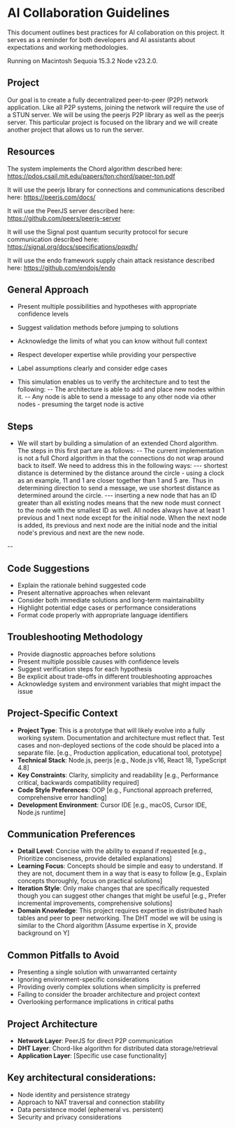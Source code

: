 # AI Collaboration Guidelines

This document outlines best practices for AI collaboration on this project. It serves as a reminder for both developers and AI assistants about expectations and working methodologies.

Running on Macintosh Sequoia 15.3.2
Node v23.2.0.

## Project

Our goal is to create a fully decentralized peer-to-peer (P2P) network application. Like all P2P systems, joining the network will require the use of a STUN server. We will be using the peerjs P2P library as well as the peerjs server. This particular project is focused on the library and we will create another project that allows us to run the server.

## Resources

The system implements the Chord algorithm described here:
https://pdos.csail.mit.edu/papers/ton:chord/paper-ton.pdf

It will use the peerjs library for connections and communications described here:
https://peerjs.com/docs/

It will use the PeerJS server described here:
https://github.com/peers/peerjs-server

It will use the Signal post quantum security protocol for secure communication described here:
https://signal.org/docs/specifications/pqxdh/

It will use the endo framework supply chain attack resistance described here:
https://github.com/endojs/endo


## General Approach

- Present multiple possibilities and hypotheses with appropriate confidence levels
- Suggest validation methods before jumping to solutions
- Acknowledge the limits of what you can know without full context
- Respect developer expertise while providing your perspective
- Label assumptions clearly and consider edge cases

- This simulation enables us to verify the architecture and to test the following:
-- The architecture is able to add and place new nodes within it.
-- Any node is able to send a message to any other node via other nodes - presuming the target node is active

## Steps

- We will start by building a simulation of an extended Chord algorithm. The steps in this first part are as follows:
-- The current implementation is not a full Chord algorithm in that the connections do not wrap around back to itself. We need to address this in the following ways:
--- shortest distance is determined by the distance around the circle - using a clock as an example, 11 and 1 are closer together than 1 and 5 are. Thus in determining direction to send a message, we use shortest distance as determined around the circle.
--- inserting a new node that has an ID greater than all existing nodes means that the new node must connect to the node with the smallest ID as well. All nodes always have at least 1 previous and 1 next node except for the initial node. When the next node is added, its previous and next node are the initial node and the initial node's previous and next are the new node.


--  

## Code Suggestions

- Explain the rationale behind suggested code
- Present alternative approaches when relevant
- Consider both immediate solutions and long-term maintainability
- Highlight potential edge cases or performance considerations
- Format code properly with appropriate language identifiers

## Troubleshooting Methodology

- Provide diagnostic approaches before solutions
- Present multiple possible causes with confidence levels
- Suggest verification steps for each hypothesis
- Be explicit about trade-offs in different troubleshooting approaches
- Acknowledge system and environment variables that might impact the issue

## Project-Specific Context

- **Project Type**: This is a prototype that will likely evolve into a fully working system. Documentation and architecture must reflect that. Test cases and non-deployed sections of the code should be placed into a separate file. [e.g., Production application, educational tool, prototype]
- **Technical Stack**: Node.js, peerjs [e.g., Node.js v16, React 18, TypeScript 4.8]
- **Key Constraints**: Clarity, simplicity and readability [e.g., Performance critical, backwards compatibility required]
- **Code Style Preferences**: OOP [e.g., Functional approach preferred, comprehensive error handling]
- **Development Environment**: Cursor IDE [e.g., macOS, Cursor IDE, Node.js runtime]

## Communication Preferences

- **Detail Level**: Concise with the ability to expand if requested [e.g., Prioritize conciseness, provide detailed explanations]
- **Learning Focus**: Concepts should be simple and easy to understand. If they are not, document them in a way that is easy to follow [e.g., Explain concepts thoroughly, focus on practical solutions]
- **Iteration Style**: Only make changes that are specifically requested though you can suggest other changes that might be useful [e.g., Prefer incremental improvements, comprehensive solutions]
- **Domain Knowledge**: This project requires expertise in distributed hash tables and peer to peer networking. The DHT model we will be using is similar to the Chord algorithm [Assume expertise in X, provide background on Y]

## Common Pitfalls to Avoid

- Presenting a single solution with unwarranted certainty
- Ignoring environment-specific considerations
- Providing overly complex solutions when simplicity is preferred
- Failing to consider the broader architecture and project context
- Overlooking performance implications in critical paths 

## Project Architecture

- **Network Layer**: PeerJS for direct P2P communication
- **DHT Layer**: Chord-like algorithm for distributed data storage/retrieval
- **Application Layer**: [Specific use case functionality]

## Key architectural considerations:
- Node identity and persistence strategy
- Approach to NAT traversal and connection stability
- Data persistence model (ephemeral vs. persistent)
- Security and privacy considerations 
